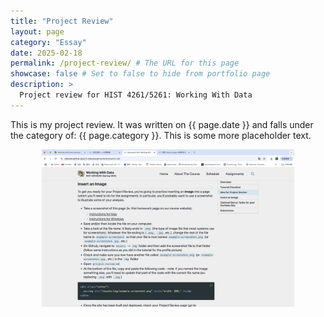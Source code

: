 ```yaml
---
title: "Project Review"
layout: page
category: "Essay"
date: 2025-02-18
permalink: /project-review/ # The URL for this page
showcase: false # Set to false to hide from portfolio page
description: >
  Project review for HIST 4261/5261: Working With Data
---
```


This is my project review. It was written on {{ page.date }} and falls under the category of: {{ page.category }}.
This is some more placeholder text.
<div align="center">
  <p><img src="/assets/img/example-screenshot.png" style="width: 80%;" /></p>
</div>
